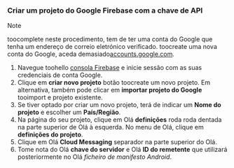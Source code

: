 
### <a name="create-a-google-firebase-project-with-api-key"></a>Criar um projeto do Google Firebase com a chave de API
> [!NOTE]
> toocomplete neste procedimento, tem de ter uma conta do Google que tenha um endereço de correio eletrónico verificado. toocreate uma nova conta do Google, aceda demasiado<a href="http://go.microsoft.com/fwlink/p/?LinkId=268302" target="_blank">accounts.google.com</a>.
> 
> 

1. Navegue toohello [consola Firebase](https://console.firebase.google.com/) e inicie sessão com as suas credenciais de conta Google.
2. Clique em **criar novo projeto** botão toocreate um novo projeto. Em alternativa, também pode clicar em **importar projeto do Google** tooimport e projeto existente. 
3. Se tiver optado por criar um novo projeto, terá de indicar um **Nome do projeto** e escolher um **País/Região**.
4. Na página do seu projeto, clique em Olá **definições** roda roda dentada na parte superior de Olá à esquerda. No menu de Olá, clique em **definições do projeto**.  
5. Clique em Olá **Cloud Messaging** separador na parte superior do Olá. 
6. Tome nota do Olá **chave do servidor** e Olá **ID do remetente** que utilizará posteriormente no Olá *ficheiro de manifesto Android*.  

